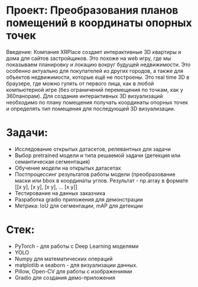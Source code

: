 # Проект: Преобразования планов помещений в координаты опорных точек
Введение: Компания XRPlace создает интерактивные 3D квартиры и дома для сайтов застройщиков. Это похоже на web игру, где мы показываем планировку и локацию вокруг будущей недвижимости. Это особенно актуально для покупателей из других городов, а также для объектов недвижимости, которые ещё не построены. Это real time 3D в браузере, где можно гулять от первого лица, как в любой компьютерной игре (без ограничений перемещения по точкам, как у 360панорам). Для создания интерактивных 3D визуализаций необходимо по плану помещения получать координаты опорных точек и определять тип помещения для последующей 3D визуализации.

# Задачи:

* Исследование открытых датасетов, релевантных для задачи
* Выбор pretrained модели и типа решаемой задачи (детекция или семантическая сегментация)
* Обучение модели на открытых датасетах
* Постпроцессинг результатов работы модели (преобразование маски или bbox в координаты углов. Результат - np.array в формате [[x y], [x y], [x y], … [x y]]
* Тестирование на данных заказчика
* Разработка gradio приложения для демонстрации
* Метрика: IoU для сегментации, mAP для детекции

# Стек:

* PyTorch - для работы с Deep Learning моделями
* YOLO
* Numpy для математических операций
* matplotlib и seaborn - для визуализации данных.
* Pillow, Open-CV для работы с изображениями
* Gradio для создания демо-приложения
